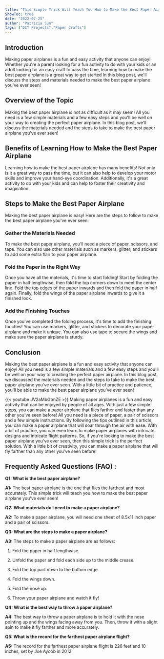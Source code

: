 ```yaml
---
title: "This Simple Trick Will Teach You How to Make the Best Paper Airplane You've Ever Seen!"
ShowToc: true 
date: "2022-07-25"
author: "Patricia Sun" 
tags: ["DIY Projects","Paper Crafts"]
---
```

## Introduction

Making paper airplanes is a fun and easy activity that anyone can enjoy! Whether you're a parent looking for a fun activity to do with your kids or an adult looking for an easy craft to pass the time, learning how to make the best paper airplane is a great way to get started In this blog post, we'll discuss the steps and materials needed to make the best paper airplane you've ever seen!

## Overview of the Topic

Making the best paper airplane is not as difficult as it may seem! All you need is a few simple materials and a few easy steps and you'll be well on your way to creating the perfect paper airplane. In this blog post, we'll discuss the materials needed and the steps to take to make the best paper airplane you've ever seen!

## Benefits of Learning How to Make the Best Paper Airplane

Learning how to make the best paper airplane has many benefits! Not only is it a great way to pass the time, but it can also help to develop your motor skills and improve your hand-eye coordination. Additionally, it's a great activity to do with your kids and can help to foster their creativity and imagination. 

## Steps to Make the Best Paper Airplane

Making the best paper airplane is easy! Here are the steps to follow to make the best paper airplane you've ever seen:

### Gather the Materials Needed

To make the best paper airplane, you'll need a piece of paper, scissors, and tape. You can also use other materials such as markers, glitter, and stickers to add some extra flair to your paper airplane. 

### Fold the Paper in the Right Way

Once you have all the materials, it's time to start folding! Start by folding the paper in half lengthwise, then fold the top corners down to meet the center line. Fold the top edges of the paper inwards and then fold the paper in half again. Finally, fold the wings of the paper airplane inwards to give it a finished look. 

### Add the Finishing Touches

Once you've completed the folding process, it's time to add the finishing touches! You can use markers, glitter, and stickers to decorate your paper airplane and make it unique. You can also use tape to secure the wings and make sure the paper airplane is sturdy. 

## Conclusion

Making the best paper airplane is a fun and easy activity that anyone can enjoy! All you need is a few simple materials and a few easy steps and you'll be well on your way to creating the perfect paper airplane. In this blog post, we discussed the materials needed and the steps to take to make the best paper airplane you've ever seen. With a little bit of practice and patience, you'll be able to make the best paper airplane you've ever seen!

{{< youtube JV2aMbGtmZE >}} 
Making paper airplanes is a fun and easy activity that can be enjoyed by people of all ages. With just a few simple steps, you can make a paper airplane that flies farther and faster than any other you've seen before! All you need is a piece of paper, a pair of scissors and a few simple instructions. By following the tips outlined in this article, you can make a paper airplane that will soar through the air with ease. With a bit of practice, you can even learn to make paper airplanes with intricate designs and intricate flight patterns. So, if you're looking to make the best paper airplane you've ever seen, then this simple trick is the perfect solution. With a little bit of creativity, you can make a paper airplane that will fly farther than any other you've seen before!

## Frequently Asked Questions (FAQ) :
**Q1: What is the best paper airplane?**

**A1:** The best paper airplane is the one that flies the farthest and most accurately. This simple trick will teach you how to make the best paper airplane you've ever seen!

**Q2: What materials do I need to make a paper airplane?**

**A2:** To make a paper airplane, you will need one sheet of 8.5x11 inch paper and a pair of scissors.

**Q3: What are the steps to make a paper airplane?**

**A3:** The steps to make a paper airplane are as follows:

1. Fold the paper in half lengthwise.

2. Unfold the paper and fold each side up to the middle crease.

3. Fold the top part down to the bottom edge.

4. Fold the wings down.

5. Fold the nose up.

6. Throw your paper airplane and watch it fly!

**Q4: What is the best way to throw a paper airplane?**

**A4:** The best way to throw a paper airplane is to hold it with the nose pointing up and the wings facing away from you. Then, throw it with a slight spin to make it fly farther and more accurately.

**Q5: What is the record for the farthest paper airplane flight?**

**A5:** The record for the farthest paper airplane flight is 226 feet and 10 inches, set by Joe Ayoob in 2012.



